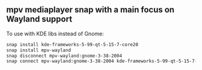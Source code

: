 ## mpv mediaplayer snap with a main focus on Wayland support

To use with KDE libs instead of Gnome:

```sh
snap install kde-frameworks-5-99-qt-5-15-7-core20
snap install mpv-wayland
snap disconnect mpv-wayland:gnome-3-38-2004
snap connect mpv-wayland:gnome-3-38-2004 kde-frameworks-5-99-qt-5-15-7-core20:kde-frameworks-5-99-qt-5-15-core20
```
